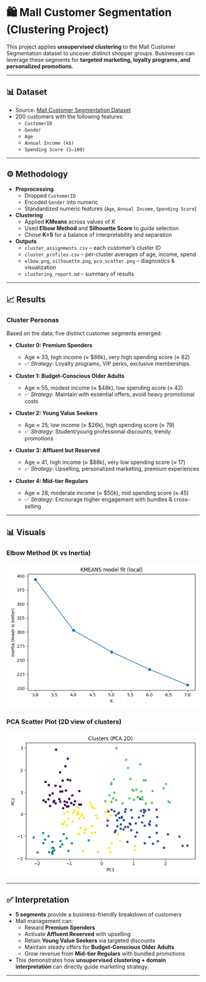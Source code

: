 # 🛍 Mall Customer Segmentation (Clustering Project)

This project applies **unsupervised clustering** to the Mall Customer Segmentation dataset to uncover distinct shopper groups. Businesses can leverage these segments for **targeted marketing, loyalty programs, and personalized promotions**.

---

## 📊 Dataset
- Source: [Mall Customer Segmentation Dataset](https://www.kaggle.com/datasets/vjchoudhary7/customer-segmentation-tutorial-in-python)  
- 200 customers with the following features:  
  - `CustomerID`  
  - `Gender`  
  - `Age`  
  - `Annual Income (k$)`  
  - `Spending Score (1–100)`  

---

## ⚙️ Methodology
- **Preprocessing**
  - Dropped `CustomerID`
  - Encoded `Gender` into numeric
  - Standardized numeric features (`Age`, `Annual Income`, `Spending Score`)
- **Clustering**
  - Applied **KMeans** across values of K
  - Used **Elbow Method** and **Silhouette Score** to guide selection
  - Chose **K=5** for a balance of interpretability and separation
- **Outputs**
  - `cluster_assignments.csv` – each customer’s cluster ID
  - `cluster_profiles.csv` – per-cluster averages of age, income, spend
  - `elbow.png`, `silhouette.png`, `pca_scatter.png` – diagnostics & visualization
  - `clustering_report.md` – summary of results

---

## 📈 Results

### Cluster Personas
Based on the data, five distinct customer segments emerged:

- **Cluster 0: Premium Spenders**  
  - Age ≈ 33, high income (≈ $86k), very high spending score (≈ 82)  
  - ✅ *Strategy*: Loyalty programs, VIP perks, exclusive memberships

- **Cluster 1: Budget-Conscious Older Adults**  
  - Age ≈ 55, modest income (≈ $48k), low spending score (≈ 42)  
  - ✅ *Strategy*: Maintain with essential offers, avoid heavy promotional costs

- **Cluster 2: Young Value Seekers**  
  - Age ≈ 25, low income (≈ $26k), high spending score (≈ 79)  
  - ✅ *Strategy*: Student/young professional discounts, trendy promotions

- **Cluster 3: Affluent but Reserved**  
  - Age ≈ 41, high income (≈ $88k), very low spending score (≈ 17)  
  - ✅ *Strategy*: Upselling, personalized marketing, premium experiences

- **Cluster 4: Mid-tier Regulars**  
  - Age ≈ 28, moderate income (≈ $50k), mid spending score (≈ 45)  
  - ✅ *Strategy*: Encourage higher engagement with bundles & cross-selling

---

## 📊 Visuals

### Elbow Method (K vs Inertia)
![Elbow Plot](./clustering_outputs_k5/elbow.png)

### PCA Scatter Plot (2D view of clusters)
![PCA Scatter](./clustering_outputs_k5/pca_scatter.png)

---

## ✅ Interpretation
- **5 segments** provide a business-friendly breakdown of customers
- Mall management can:
  - Reward **Premium Spenders**
  - Activate **Affluent Reserved** with upselling
  - Retain **Young Value Seekers** via targeted discounts
  - Maintain steady offers for **Budget-Conscious Older Adults**
  - Grow revenue from **Mid-tier Regulars** with bundled promotions
- This demonstrates how **unsupervised clustering + domain interpretation** can directly guide marketing strategy.

---
